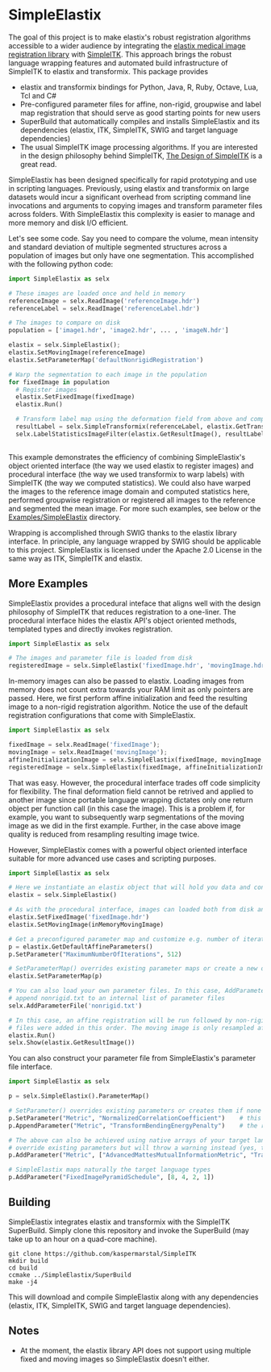 SimpleElastix
=============

The goal of this project is to make elastix's robust registration algorithms accessible to a wider audience by integrating the [elastix medical image registration library](http://elastix.isi.uu.nl/ "Elastix website") with [SimpleITK](https://github.com/SimpleITK/SimpleITK "SimpleITK github repository"). This approach brings the robust language wrapping features and automated build infrastructure of SimpleITK to elastix and transformix. This package provides

- elastix and transformix bindings for Python, Java, R, Ruby, Octave, Lua, Tcl and C#
- Pre-configured parameter files for affine, non-rigid, groupwise and label map registration that should serve as good starting points for new users
- SuperBuild that automatically compiles and installs SimpleElastix and its dependencies (elastix, ITK, SimpleITK, SWIG and target language dependencies)
- The usual SimpleITK image processing algorithms. If you are interested in the design philosophy behind SimpleITK, [The Design of SimpleITK](http://www.ncbi.nlm.nih.gov/pmc/articles/PMC3874546/ "PubMed article") is a great read.

SimpleElastix has been designed specifically for rapid prototyping and use in scripting languages. Previously, using elastix and transformix on large datasets would incur a significant overhead from scripting command line invocations and arguments to copying images and transform parameter files across folders. With SimpleElastix this complexity is easier to manage and more memory and disk I/O efficient. 

Let's see some code. Say you need to compare the volume, mean intensity and standard deviation of multiple segmented structures across a population of images but only have one segmentation. This accomplished with the following python code:

```python
import SimpleElastix as selx

# These images are loaded once and held in memory
referenceImage = selx.ReadImage('referenceImage.hdr')
referenceLabel = selx.ReadImage('referenceLabel.hdr')

# The images to compare on disk
population = ['image1.hdr', 'image2.hdr', ... , 'imageN.hdr']

elastix = selx.SimpleElastix();
elastix.SetMovingImage(referenceImage)
elastix.SetParameterMap('defaultNonrigidRegistration')

# Warp the segmentation to each image in the population
for fixedImage in population
  # Register images
  elastix.SetFixedImage(fixedImage)
  elastix.Run()

  # Transform label map using the deformation field from above and compute statistics
  resultLabel = selx.SimpleTransformix(referenceLabel, elastix.GetTransformParameters())
  selx.LabelStatisticsImageFilter(elastix.GetResultImage(), resultLabel)
  
```

This example demonstrates the efficiency of combining SimpleElastix's object oriented interface (the way we used elastix to register images) and procedural interface (the way we used transformix to warp labels) with SimpleITK (the way we computed statistics). We could also have warped the images to the reference image domain and computed statistics here, performed groupwise registration or registered all images to the reference and segmented the mean image. For more such examples, see below or the [Examples/SimpleElastix](https://github.com/kaspermarstal/SimpleElastix/tree/SimpleElastix/Examples/SimpleElastix "SimpleElastix examples") directory. 

Wrapping is accomplished through SWIG thanks to the elastix library interface. In principle, any language wrapped by SWIG should be applicable to this project. SimpleElastix is licensed under the Apache 2.0 License in the same way as ITK, SimpleITK and elastix.

More Examples
--------

SimpleElastix provides a procedural inteface that aligns well with the design philosophy of SimpleITK that reduces registration to a one-liner. The procedural interface hides the elastix API's object oriented methods, templated types and directly invokes registration. 

```python
import SimpleElastix as selx

# The images and parameter file is loaded from disk
registeredImage = selx.SimpleElastix('fixedImage.hdr', 'movingImage.hdr', 'parameterfile.txt')
```

In-memory images can also be passed to elastix. Loading images from memory does not count extra towards your RAM limit as only pointers are passed. Here, we first perform affine initialization and feed the resulting image to a non-rigid registration algorithm. Notice the use of the default registration configurations that come with SimpleElastix.

```python
import SimpleElastix as selx

fixedImage = selx.ReadImage('fixedImage');
movingImage = selx.ReadImage('movingImage');
affineInitializationImage = selx.SimpleElastix(fixedImage, movingImage, 'defaultAffineParameterMap')
registeredImage = selx.SimpleElastix(fixedImage, affineInitializationImage, 'defaultNonrigidParameterMap')
```

That was easy. However, the procedural interface trades off code simplicity for flexibility. The final deformation field cannot be retrived and applied to another image since portable language wrapping dictates only one return object per function call (in this case the image). This is a problem if, for example, you want to subsequently warp segmentations of the moving image as we did in the first example. Further, in the case above image quality is reduced from resampling resulting image twice.

However, SimpleElastix comes with a powerful object oriented interface suitable for more advanced use cases and scripting purposes.

```python
import SimpleElastix as selx

# Here we instantiate an elastix object that will hold you data and configuration
elastix = selx.SimpleElastix()

# As with the procedural interface, images can loaded both from disk and memory.
elastix.SetFixedImage('fixedImage.hdr')
elastix.SetMovingImage(inMemoryMovingImage)

# Get a preconfigured parameter map and customize e.g. number of iterations to suit your needs
p = elastix.GetDefaultAffineParameters()
p.SetParameter("MaximumNumberOfIterations", 512)

# SetParameterMap() overrides existing parameter maps or create a new one if none exist
elastix.SetParameterMap(p)

# You can also load your own parameter files. In this case, AddParameterFile() will
# append nonrigid.txt to an internal list of parameter files
selx.AddParameterFile('nonrigid.txt')

# In this case, an affine registration will be run followed by non-rigid registration since the parameter
# files were added in this order. The moving image is only resampled after both registrations have run
elastix.Run()
selx.Show(elastix.GetResultImage())
```

You can also construct your parameter file from SimpleElastix's parameter file interface.

```python
import SimpleElastix as selx

p = selx.SimpleElastix().ParameterMap()

# SetParameter() overrides existing parameters or creates them if none exist
p.SetParameter("Metric", "NormalizedCorrelationCoefficient")    # this overrides any previous declaration
p.AppendParameter("Metric", "TransformBendingEnergyPenalty")    # the registration now uses two metrics

# The above can also be achieved using native arrays of your target language. AddParameter() does not 
# override existing parameters but will throw a warning instead (yes, this would throw a warning)
p.AddParameter("Metric", ["AdvancedMattesMutualInformationMetric", "TransformBendingEnergyPenalty"])

# SimpleElastix maps naturally the target language types
p.AddParameter("FixedImagePyramidSchedule", [8, 4, 2, 1])
```

Building
--------

SimpleElastix integrates elastix and transformix with the SimpleITK SuperBuild. Simply clone this repository and invoke the SuperBuild (may take up to an hour on a quad-core machine).

```
git clone https://github.com/kaspermarstal/SimpleITK
mkdir build
cd build
ccmake ../SimpleElastix/SuperBuild
make -j4
```

This will download and compile SimpleElastix along with any dependencies (elastix, ITK, SimpleITK, SWIG and target language dependencies).

Notes
-----
- At the moment, the elastix library API does not support using multiple fixed and moving images so SimpleElastix doesn't either. 

